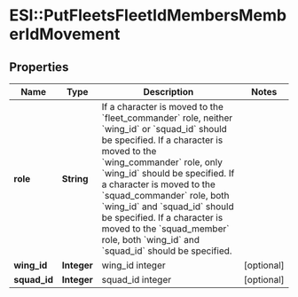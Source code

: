 # ESI::PutFleetsFleetIdMembersMemberIdMovement

## Properties
Name | Type | Description | Notes
------------ | ------------- | ------------- | -------------
**role** | **String** | If a character is moved to the &#x60;fleet_commander&#x60; role, neither &#x60;wing_id&#x60; or &#x60;squad_id&#x60; should be specified. If a character is moved to the &#x60;wing_commander&#x60; role, only &#x60;wing_id&#x60; should be specified. If a character is moved to the &#x60;squad_commander&#x60; role, both &#x60;wing_id&#x60; and &#x60;squad_id&#x60; should be specified. If a character is moved to the &#x60;squad_member&#x60; role, both &#x60;wing_id&#x60; and &#x60;squad_id&#x60; should be specified. | 
**wing_id** | **Integer** | wing_id integer | [optional] 
**squad_id** | **Integer** | squad_id integer | [optional] 


